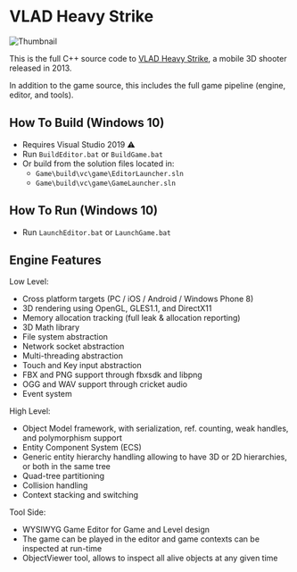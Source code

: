 # VLAD Heavy Strike 

![Thumbnail](https://franticsoftware.com/projects/vlad/5.jpg)

This is the full C++ source code to <a href="https://franticsoftware.com/#/vlad">VLAD Heavy Strike</a>, a mobile 3D shooter released in 2013.

In addition to the game source, this includes the full game pipeline (engine, editor, and tools).

## How To Build (Windows 10)

* Requires Visual Studio 2019 :warning:
* Run `BuildEditor.bat` or `BuildGame.bat`
* Or build from the solution files located in:
  * `Game\build\vc\game\EditorLauncher.sln`
  * `Game\build\vc\game\GameLauncher.sln`

## How To Run (Windows 10)
* Run `LaunchEditor.bat` or `LaunchGame.bat`

## Engine Features

Low Level:

+ Cross platform targets (PC / iOS / Android / Windows Phone 8)<br>
+ 3D rendering using OpenGL, GLES1.1, and DirectX11<br>
+ Memory allocation tracking (full leak & allocation reporting)<br>
+ 3D Math library<br>
+ File system abstraction<br>
+ Network socket abstraction<br>
+ Multi-threading abstraction<br>
+ Touch and Key input abstraction<br>
+ FBX and PNG support through fbxsdk and libpng<br>
+ OGG and WAV support through cricket audio<br>
+ Event system<br>

High Level:

+ Object Model framework, with serialization, ref. counting, weak handles, and polymorphism support<br>
+ Entity Component System (ECS)<br>
+ Generic entity hierarchy handling allowing to have 3D or 2D hierarchies, or both in the same tree<br>
+ Quad-tree partitioning<br>
+ Collision handling<br>
+ Context stacking and switching<br>

Tool Side:
+ WYSIWYG Game Editor for Game and Level design<br>
+ The game can be played in the editor and game contexts can be inspected at run-time<br>
+ ObjectViewer tool, allows to inspect all alive objects at any given time<br>
